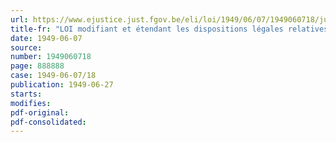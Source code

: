 ```yaml
---
url: https://www.ejustice.just.fgov.be/eli/loi/1949/06/07/1949060718/justel
title-fr: "LOI modifiant et étendant les dispositions légales relatives à l'extinction de l'action publique moyennant le payement d'une somme d'argent"
date: 1949-06-07
source:
number: 1949060718
page: 888888
case: 1949-06-07/18
publication: 1949-06-27
starts:
modifies:
pdf-original:
pdf-consolidated:
---
```


